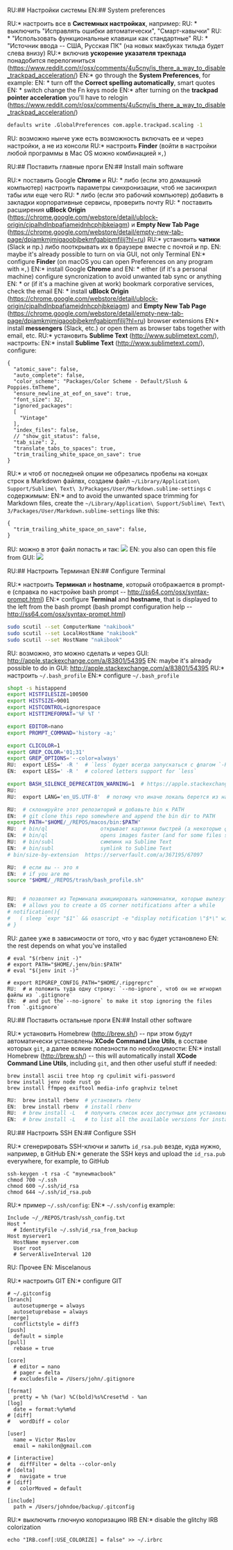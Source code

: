 RU:## Настройки системы
EN:## System preferences

RU:* настроить все в **Системных настройках**, например:
RU:  * выключить "Исправлять ошибки автоматически", "Смарт-кавычки"
RU:  * "Использовать функциональные клавиши как стандартные"
RU:  * "Источник ввода -- США, Русская ПК" (на новых макбуках тильда будет слева внизу)
RU:* включив **ускорение указателя трекпада** понадобится перелогиниться (https://www.reddit.com/r/osx/comments/4u5cny/is_there_a_way_to_disable_trackpad_acceleration/)
EN:* go through the **System Preferences**, for example:
EN:  * turn off the **Correct spelling automatically**, smart quotes
EN:  * switch change the Fn keys mode
EN:* after turning on the **trackpad pointer acceleration** you'll have to relogin (https://www.reddit.com/r/osx/comments/4u5cny/is_there_a_way_to_disable_trackpad_acceleration/)
  ```bash
  defaults write .GlobalPreferences com.apple.trackpad.scaling -1
  ```
RU:  возможно нынче уже есть возможность включать ее и через настройки, а не из консоли
RU:* настроить **Finder** (войти в настройки любой программы в Mac OS можно комбинацией `⌘,`)

RU:## Поставить главные проги
EN:## Install main software

RU:* поставить Google **Chrome** и
RU:  * либо (если это домашний компьютер) настроить параметры синхронизации, чтоб не засинхрил табы или еще чего
RU:  * либо (если это рабочий компьютер) добавить в закладки корпоративные сервисы, проверить почту
RU:  * поставить расширения **uBlock Origin** (https://chrome.google.com/webstore/detail/ublock-origin/cjpalhdlnbpafiamejdnhcphjbkeiagm) и **Empty New Tab Page** (https://chrome.google.com/webstore/detail/empty-new-tab-page/dpjamkmjmigaoobjbekmfgabipmfilij?hl=ru)
RU:* установить **чатики** (Slack и пр.) либо пооткрывать их в браузере вместе с почтой и пр.
EN:  maybe it's already possible to turn on via GUI, not only Terminal
EN:* configure **Finder** (on macOS you can open Preferences on any program with `⌘,`)
EN:* install Google **Chrome** and
EN:  * either (if it's a personal machine) configure syncronization to avoid unwanted tab sync or anything
EN:  * or (if it's a machine given at work) bookmark corporative services, check the email
EN:  * install **uBlock Origin** (https://chrome.google.com/webstore/detail/ublock-origin/cjpalhdlnbpafiamejdnhcphjbkeiagm) and **Empty New Tab Page** (https://chrome.google.com/webstore/detail/empty-new-tab-page/dpjamkmjmigaoobjbekmfgabipmfilij?hl=ru) browser extensions
EN:* install **messengers** (Slack, etc.) or open them as browser tabs together with email, etc.
RU:* установить **Sublime Text** (http://www.sublimetext.com/), настроить:
EN:* install **Sublime Text** (http://www.sublimetext.com/), configure:
  ```
  {
    "atomic_save": false,
    "auto_complete": false,
    "color_scheme": "Packages/Color Scheme - Default/Slush & Poppies.tmTheme",
    "ensure_newline_at_eof_on_save": true,
    "font_size": 32,
    "ignored_packages":
    [
      "Vintage"
    ],
    "index_files": false,
    // "show_git_status": false,
    "tab_size": 2,
    "translate_tabs_to_spaces": true,
    "trim_trailing_white_space_on_save": true
  }
  ```
RU:* и чтоб от последней опции не обрезались пробелы на концах строк в Markdown файлвх, создаем файл `~/Library/Application\ Support/Sublime\ Text\ 3/Packages/User/Markdown.sublime-settings` с содержимым:
EN:* and to avoid the unwanted space trimming for Markdown files, create the `~/Library/Application\ Support/Sublime\ Text\ 3/Packages/User/Markdown.sublime-settings` like this:
  ```
  {
    "trim_trailing_white_space_on_save": false,
  }
  ```
RU:  можно в этот файл попасть и так: ![](https://i.imgur.com/RWFBSbq.png)
EN:  you also can open this file from GUI: ![](https://i.imgur.com/RWFBSbq.png)

RU:## Настроить Терминал
EN:## Configure Terminal

RU:* настроить **Терминал** и **hostname**, который отображается в prompt-е (справка по настройке bash prompt -- http://ss64.com/osx/syntax-prompt.html)
EN:* configure **Terminal** and **hostname**, that is displayed to the left from the bash prompt (bash prompt configuration help -- http://ss64.com/osx/syntax-prompt.html)
  ```bash
  sudo scutil --set ComputerName "nakibook"
  sudo scutil --set LocalHostName "nakibook"
  sudo scutil --set HostName "nakibook"
  ```
RU:  возможно, это можно сделать и через GUI: http://apple.stackexchange.com/a/83801/54395
EN:  maybe it's already possible to do in GUI: http://apple.stackexchange.com/a/83801/54395
RU:* настроить `~/.bash_profile`
EN:* configure `~/.bash_profile`
  ```bash
  shopt -s histappend
  export HISTFILESIZE=100500
  export HISTSIZE=9001
  export HISTCONTROL=ignorespace
  export HISTTIMEFORMAT='%F %T '

  export EDITOR=nano
  export PROMPT_COMMAND='history -a;'

  export CLICOLOR=1
  export GREP_COLOR='01;31'
  export GREP_OPTIONS='--color=always'
RU:  export LESS=' -R '  # `less` будет всегда запускаться с флагом `-R` (для цветных букв)
EN:  export LESS=' -R '  # colored letters support for `less`

  export BASH_SILENCE_DEPRECATION_WARNING=1  # https://apple.stackexchange.com/q/371997/54395
RU:
RU:  export LANG='en_US.UTF-8'  # потому что иначе локаль берется из настроек ОС, а там у нас стоит русский

RU:  # склонируйте этот репозиторий и добавьте bin к PATH
EN:  # git clone this repo somewhere and append the bin dir to PATH
  export PATH="$HOME/_/REPOS/macos/bin:$PATH"
RU:  # bin/ql                 открывает картинки быстрей (а некоторые файлы, например .obj, даже правильней), чем просмотрщик, который вызывается через open
EN:  # bin/ql                 opens images faster (and for some files such as .obj even more correctly), than a `open` app
RU:  # bin/subl               симлинк на Sublime Text
EN:  # bin/subl               symlink to Sublime Text
  # bin/size-by-extension  https://serverfault.com/a/367195/67097

RU:  # если вы -- это я
EN:  # if you are me
  source "$HOME/_/REPOS/trash/bash_profile.sh"


RU:  # позволяет из Терминала инициировать напоминалки, которые вылезут в правом верхнем углу через заданное время
EN:  # allows you to create a OS corner notifications after a while
  # notification(){
  #   ( sleep `expr "$1"` && osascript -e "display notification \"$*\" with Title \"Notification from Terminal\"" )&
  # }
  ```
RU:  далее уже в зависимости от того, что у вас будет установлено
EN:  the rest depends on what you've installed
  ```
  # eval "$(rbenv init -)"
  # export PATH="$HOME/.jenv/bin:$PATH"
  # eval "$(jenv init -)"

  # export RIPGREP_CONFIG_PATH="$HOME/.ripgreprc"
RU:  # и положить туда одну строку: `--no-ignore`, чтоб он не игнорил файлы из `.gitignore`
EN:  # and put the`--no-ignore` to make it stop ignoring the files from `.gitignore`
  ```

RU:## Поставить остальные проги
EN:## Install other software

RU:* установить Homebrew (http://brew.sh/) -- при этом будут автоматически установлены **XCode Command Line Utils**, в составе которых `git`, а далее всякие полезности по необходимости:
EN:* install Homebrew (http://brew.sh/) -- this will automatically install **XCode Command Line Utils**, including `git`, and then other useful stuff if needed:
  ```
  brew install ascii tree htop rg cpulimit wifi-password
  brew install jenv node rust go
  brew install ffmpeg exiftool media-info graphviz telnet
  ```
  ```bash
RU:  brew install rbenv  # установить rbenv
EN:  brew install rbenv  # install rbenv
RU:  # brew install -L   # получить список всех доступных для установки
EN:  # brew install -L   # to list all the available versions for install
  ```

RU:## Настроить SSH
EN:## Configure SSH

RU:* сгенерировать SSH-ключи и залить `id_rsa.pub` везде, куда нужно, например, в GitHub
EN:* generate the SSH keys and upload the `id_rsa.pub` everywhere, for example, to GitHub
  ```
  ssh-keygen -t rsa -C "mynewmacbook"
  chmod 700 ~/.ssh
  chmod 600 ~/.ssh/id_rsa
  chmod 644 ~/.ssh/id_rsa.pub
  ```
RU:* пример `~/.ssh/config`:
EN:* `~/.ssh/config` example:
  ```
  Include ~/_/REPOS/trash/ssh_config.txt
  Host *
    # IdentityFile ~/.ssh/id_rsa_from_backup
  Host myserver1
    HostName myserver.com
    User root
    # ServerAliveInterval 120
  ```

RU: Прочее
EN: Miscelanous

RU:* настроить GIT
EN:* configure GIT
  ```
  # ~/.gitconfig
  [branch]
    autosetupmerge = always
    autosetuprebase = always
  [merge]
    conflictstyle = diff3
  [push]
    default = simple
  [pull]
    rebase = true

  [core]
    # editor = nano
    # pager = delta
    # excludesfile = /Users/john/.gitignore

  [format]
    pretty = %h (%ar) %C(bold)%s%Creset%d - %an
  [log]
    date = format:%y%m%d
  # [diff]
  #   wordDiff = color

  [user]
    name = Victor Maslov
    email = nakilon@gmail.com

  # [interactive]
  #   diffFilter = delta --color-only
  # [delta]
  #   navigate = true
  # [diff]
  #   colorMoved = default

  [include]
    path = /Users/johndoe/backup/.gitconfig
  ```
RU:* выключить глючную колоризацию IRB
EN:* disable the glitchy IRB colorization
  ```
  echo "IRB.conf[:USE_COLORIZE] = false" >> ~/.irbrc
  ```
